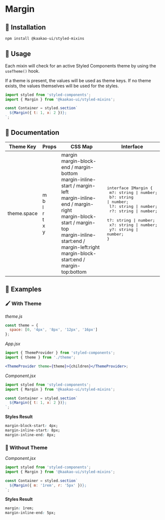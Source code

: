 # Margin

## 🤖 Installation

```sh
npm install @kaakao-ui/styled-mixins
```

## 🔧 Usage

Each mixin will check for an active Styled Components theme by using the `useTheme()` hook.

If a theme is present, the values will be used as theme keys. If no theme exists, the values themselves will be used for the styles.

```jsx
import styled from 'styled-components';
import { Margin } from '@kaakao-ui/styled-mixins';

const Container = styled.section`
  ${Margin({ t: 1, x: 2 })};
`;
```

## 📓 Documentation

| Theme Key   | Props                                       | CSS Map                                                                                                                                                                                                                                                               | Interface                                                                                                                                                                                                                                 |
| ----------- | ------------------------------------------- | --------------------------------------------------------------------------------------------------------------------------------------------------------------------------------------------------------------------------------------------------------------------- | ----------------------------------------------------------------------------------------------------------------------------------------------------------------------------------------------------------------------------------------- |
| theme.space | m<br />b<br />l<br />r<br />t<br />x<br />y | margin<br /> margin-block-end / margin-bottom<br /> margin-inline-start / margin-left<br /> margin-inline-end / margin-right<br /> margin-block-start / margin-top<br /> margin-inline-start:end / margin-left:right<br /> margin-block-start:end / margin-top:bottom | <pre>interface IMargin {<br /> m?: string \| number;<br /> b?: string \| number;<br /> l?: string \| number;<br /> r?: string \| number;<br /> t?: string \| number;<br /> x?: string \| number;<br /> y?: string \| number;<br />}</pre> |

## 🚀 Examples

### 🖌️ With Theme

_theme.js_

```js
const theme = {
  space: [0, '4px', '8px', '12px', '16px']
};
```

_App.jsx_

```jsx
import { ThemeProvider } from 'styled-components';
import { theme } from './theme';

<ThemeProvider theme={theme}>{children}</ThemeProvider>;
```

_Component.jsx_

```jsx
import styled from 'styled-components';
import { Margin } from '@kaakao-ui/styled-mixins';

const Container = styled.section`
  ${Margin({ t: 1, x: 2 })};
`;
```

**Styles Result**

```css
margin-block-start: 4px;
margin-inline-start: 8px;
margin-inline-end: 8px;
```

### 🌈 Without Theme

_Component.jsx_

```jsx
import styled from 'styled-components';
import { Margin } from '@kaakao-ui/styled-mixins';

const Container = styled.section`
  ${Margin({ m: '1rem', r: '5px' })};
`;
```

**Styles Result**

```css
margin: 1rem;
margin-inline-end: 5px;
```
